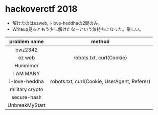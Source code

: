 # hackoverctf 2018
- 解けたのはezweb, i-love-heddhaの2問のみ。
- Writeup見るともう少し解けたなーという気持ちになった。厳しい。

| problem name | method |
|:---:|:--:|
| bwz2342     |  |
| ez web      | robots.txt, curl(Cookie) |
| Hummmer     |  |
| I AM MANY   |  |
| i-love-heddha | robots.txt, curl(Cookie, UserAgent, Referer) |
| military crypto    |  |
| secure-hash    |  |
| UnbreakMyStart |  |